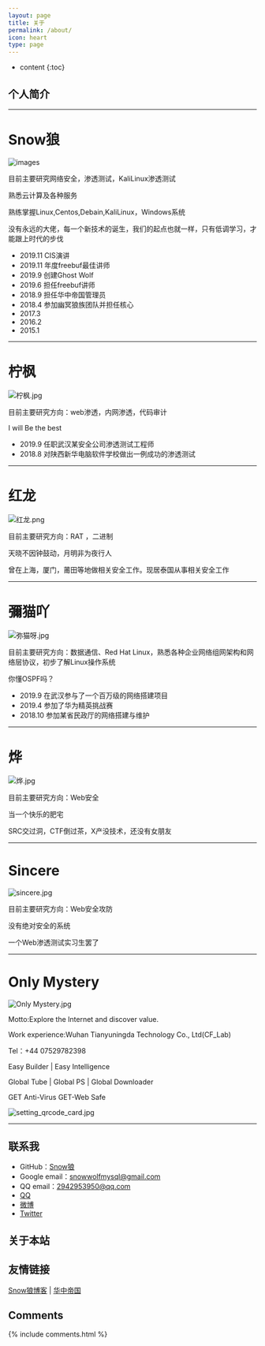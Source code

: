 ```yaml
---
layout: page
title: 关于
permalink: /about/
icon: heart
type: page
---
```


* content
{:toc}



## 个人简介

***

# Snow狼

![images](https://i.loli.net/2020/01/02/uyNDkfbn6IC8SUE.png)

目前主要研究网络安全，渗透测试，KaliLinux渗透测试

熟悉云计算及各种服务

熟练掌握Linux,Centos,Debain,KaliLinux，Windows系统

没有永远的大佬，每一个新技术的诞生，我们的起点也就一样，只有低调学习，才能跟上时代的步伐

* 2019.11 CIS演讲
* 2019.11 年度freebuf最佳讲师
* 2019.9  创建Ghost Wolf
* 2019.6  担任freebuf讲师
* 2018.9  担任华中帝国管理员
* 2018.4  参加幽冥狼族团队并担任核心
* 2017.3  
* 2016.2
* 2015.1  

***

# 柠枫

![柠枫.jpg](https://i.loli.net/2020/01/27/Y9ZfI1iEmqN5BWR.jpg)

目前主要研究方向：web渗透，内网渗透，代码审计

I will Be the best

* 2019.9 任职武汉某安全公司渗透测试工程师
* 2018.8 对陕西新华电脑软件学校做出一例成功的渗透测试

***

# 红龙

![红龙.png](https://i.loli.net/2020/01/27/Y6gfiZaOqcSrNL8.png)

目前主要研究方向：RAT ，二进制

天晓不因钟鼓动，月明非为夜行人

曾在上海，厦门，莆田等地做相关安全工作。现居泰国从事相关安全工作

***

# 彌猫吖

![弥猫呀.jpg](https://i.loli.net/2020/01/27/dEwHKrS2XkpBGMf.jpg)

目前主要研究方向：数据通信、Red Hat Linux，熟悉各种企业网络组网架构和网络层协议，初步了解Linux操作系统

你懂OSPF吗？

* 2019.9 在武汉参与了一个百万级的网络搭建项目
* 2019.4 参加了华为精英挑战赛
* 2018.10 参加某省民政厅的网络搭建与维护

***

# 烨

![烨.jpg](https://i.loli.net/2020/01/28/rO1sb3fCpFVtIJS.jpg)

目前主要研究方向：Web安全

当一个快乐的肥宅

SRC交过洞，CTF倒过茶，X产没技术，还没有女朋友

***

# Sincere

![sincere.jpg](https://i.loli.net/2020/01/29/Py2iV9wIT6qzQAe.jpg)

目前主要研究方向：Web安全攻防

没有绝对安全的系统

一个Web渗透测试实习生罢了

***

# Only Mystery

![Only Mystery.jpg](https://i.loli.net/2020/02/09/rLJjufMvb4K5aE8.jpg)

Motto:Explore the Internet and discover value.

Work experience:Wuhan Tianyuningda Technology Co., Ltd(CF_Lab)

Tel：+44 07529782398

Easy Builder | Easy Intelligence

Global Tube | Global PS | Global Downloader

GET Anti-Virus   GET-Web Safe

![setting_qrcode_card.jpg](https://i.loli.net/2020/02/09/UbjnOv5Tr3PVKQH.jpg)

***

## 联系我

* GitHub：[Snow狼](https://github.com/snowwolfmysql)
* Google email：snowwolfmysql@gmail.com
* QQ email：2942953950@qq.com
* [QQ](http://wpa.qq.com/msgrd?v=3&uin=2942953950&site=qq&menu=yes)
* [微博](http://weibo.com/KaliLinuxMatch)
* [Twitter](https://twitter.com/snowwolf)

## 关于本站


## 友情链接

[Snow狼博客](http://blog.51cto.com/superwolf) \| [华中帝国](https://bbs.tbfull.com)  

## Comments

{% include comments.html %}

